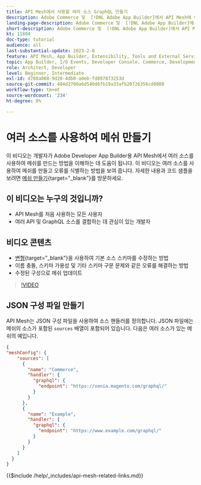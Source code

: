 ```yaml
---
title: API Mesh에서 사용할 여러 소스 GraphQL 만들기
description: Adobe Commerce 및  [!DNL Adobe App Builder]에서 API Mesh에 여러 소스를 사용하는 방법을 알아봅니다. 몇 가지 일반적인 오류와 이를 해결하는 방법에 대해 알아봅니다.
landing-page-description: Adobe Commerce 및  [!DNL Adobe App Builder]에서 API Mesh를 사용하는 방법을 알아봅니다. 여러 소스가 있는 메쉬를 만들고 몇 가지 일반적인 오류를 해결하는 방법에 대해 알아봅니다.
short-description: Adobe Commerce 및  [!DNL Adobe App Builder]에서 API Mesh를 사용하는 방법을 알아봅니다. 여러 소스가 있는 메쉬를 만들고 몇 가지 일반적인 오류를 해결하는 방법에 대해 알아봅니다.
kt: 11804
doc-type: tutorial
audience: all
last-substantial-update: 2023-2-8
feature: API Mesh, App Builder, Extensibility, Tools and External Services, Backend Development
topic: App Builder, I/O Events, Developer Console, Commerce, Development, Integrations
role: Architect, Developer
level: Beginner, Intermediate
exl-id: d788a068-9d20-4db0-a0eb-fd897873253d
source-git-commit: 404d2708a6d540d6fb19a33afb20726356cd8000
workflow-type: tm+mt
source-wordcount: '234'
ht-degree: 0%

---
```


# 여러 소스를 사용하여 메쉬 만들기

이 비디오는 개발자가 Adobe Developer App Builder용 API Mesh에서 여러 소스를 사용하여 메쉬를 만드는 방법을 이해하는 데 도움이 됩니다. 이 비디오는 여러 소스를 사용하여 메쉬를 만들고 오류를 식별하는 방법을 보여 줍니다. 자세한 내용과 코드 샘플을 보려면 [메쉬 만들기](https://developer.adobe.com/graphql-mesh-gateway/gateway/create-mesh/#create-a-mesh-1){target="_blank"}를 방문하세요.

## 이 비디오는 누구의 것입니까?

* API Mesh를 처음 사용하는 모든 사용자
* 여러 API 및 GraphQL 소스를 결합하는 데 관심이 있는 개발자

## 비디오 콘텐츠

* [변형](https://developer.adobe.com/graphql-mesh-gateway/gateway/transforms/){target="_blank"}을 사용하여 기본 소스 스키마를 수정하는 방법
* 이름 충돌, 스키마 가용성 및 기타 스키마 구문 문제와 같은 오류를 해결하는 방법
* 수정된 구성으로 메쉬 업데이트

>[!VIDEO](https://video.tv.adobe.com/v/3414125?quality=12&learn=on)

## JSON 구성 파일 만들기

API Mesh는 JSON 구성 파일을 사용하여 소스 핸들러를 정의합니다. JSON 파일에는 메쉬의 소스가 포함된 `sources` 배열이 포함되어 있습니다. 다음은 여러 소스가 있는 메쉬의 예입니다.

```json
{
"meshConfig": {
    "sources": [
      {
        "name": "Commerce",
        "handler": {
          "graphql": {
            "endpoint": "https://venia.magento.com/graphql/"
          }
        }
      },
      {
        "name": "Example",
        "handler": {
          "graphql": {
            "endpoint": "https://www.example.com/graphql/"
          }
        }
      }
    ]
  }
}
```

{{$include /help/_includes/api-mesh-related-links.md}}

